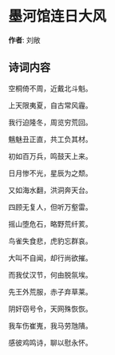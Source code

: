 # 墨河馆连日大风

**作者**: 刘敞

## 诗词内容

空桐倚不周，近戴北斗魁。

上天限夷夏，自古常风霾。

我行迫隆冬，周览穷荒回。

魑魅丑正直，共工负其材。

初如百万兵，鸣鼓天上来。

日月惨不光，星辰为之颓。

又如海水翻，洪洞奔天台。

四顾无复人，但听万壑雷。

摇山堕危石，略野荒纤荄。

鸟雀失食悲，虎豹忘群哀。

大叫不自闻，却行尚欲摧。

而我仗汉节，何由脱氛埃。

先王外荒服，赤子弃草莱。

阴奸窃号令，天网殊恢恢。

我车伤崔嵬，我马劳虺隤。

感彼鸡鸣诗，聊以慰永怀。

